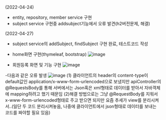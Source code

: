 (2022-04-24)
- entity, repository, member service 구현
- subject service 구현중 addsubject기능에서 오류 발견(h2버전문제, 해결)

(2022-04-27)
- subject service의 addSubject, findSubject 구현 완료, 테스트코드 작성
- home화면 구현(thymeleaf, bootstrap)
![image](https://user-images.githubusercontent.com/68144687/165510362-96adf80e-cffb-4c30-884b-6b719c0d81d8.png)

- 회원등록 화면 및 기능 구현 
![image](https://user-images.githubusercontent.com/68144687/165510408-0db627a5-6c17-4e4d-9e1e-4cddf87e4581.png)

-다음과 같은 오류 발생
![image](https://user-images.githubusercontent.com/68144687/165510435-e1e2d6f0-6c46-49c5-9200-8df3fcd38f0d.png)
(1) 클라이언트의 header의 content-type이 default값인 application/x-www-form-urlencoded으로 보냈지만 apiController의 @RequestsBody를 통해 서버에서는 Json혹은 xml형태로 데이터를 받아서 자바객체에 mapping하려고 했기 때문임
(2)해결 방법으로는 그냥 @RequestBody를 지워서 x-www-form-urlencoded형태로 주고 받으면 되지만 요즘 추세가 view를 분리시켜서..(일단 두 코드 분리시켜놓음, 나중에 클라이언트에서 json형태로 데이터를 보내는 코드를 짜야할 필요 있음)
 
